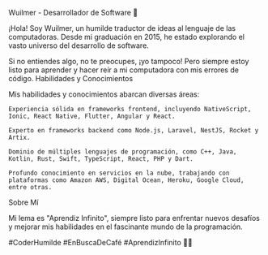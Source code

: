 

<!--
**wuilmerj24/wuilmerj24** is a ✨ _special_ ✨ repository because its `README.md` (this file) appears on your GitHub profile.

Here are some ideas to get you started:

- 🔭 I’m currently working on ...
- 🌱 I’m currently learning ...
- 👯 I’m looking to collaborate on ...
- 🤔 I’m looking for help with ...
- 💬 Ask me about ...
- 📫 How to reach me: ...
- 😄 Pronouns: ...
- ⚡ Fun fact: ...
-->
Wuilmer - Desarrollador de Software 🚀

¡Hola! Soy Wuilmer, un humilde traductor de ideas al lenguaje de las computadoras. Desde mi graduación en 2015, he estado explorando el vasto universo del desarrollo de software.

Si no entiendes algo, no te preocupes, ¡yo tampoco! Pero siempre estoy listo para aprender y hacer reír a mi computadora con mis errores de código.
Habilidades y Conocimientos

Mis habilidades y conocimientos abarcan diversas áreas:

    Experiencia sólida en frameworks frontend, incluyendo NativeScript, Ionic, React Native, Flutter, Angular y React.

    Experto en frameworks backend como Node.js, Laravel, NestJS, Rocket y Artix.

    Dominio de múltiples lenguajes de programación, como C++, Java, Kotlin, Rust, Swift, TypeScript, React, PHP y Dart.

    Profundo conocimiento en servicios en la nube, trabajando con plataformas como Amazon AWS, Digital Ocean, Heroku, Google Cloud, entre otras.

Sobre Mí

Mi lema es "Aprendiz Infinito", siempre listo para enfrentar nuevos desafíos y mejorar mis habilidades en el fascinante mundo de la programación.

#CoderHumilde #EnBuscaDeCafé #AprendizInfinito 🚀🤖
